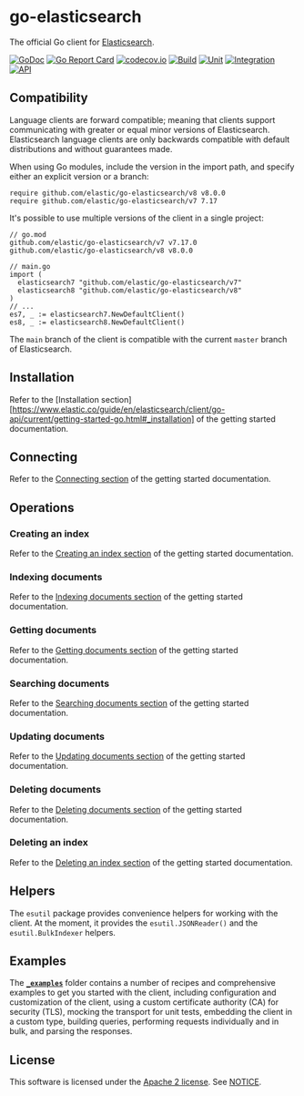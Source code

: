 # go-elasticsearch

The official Go client for [Elasticsearch](https://www.elastic.co/products/elasticsearch).

[![GoDoc](https://godoc.org/github.com/elastic/go-elasticsearch?status.svg)](https://pkg.go.dev/github.com/elastic/go-elasticsearch/v8)
[![Go Report Card](https://goreportcard.com/badge/github.com/elastic/go-elasticsearch)](https://goreportcard.com/report/github.com/elastic/go-elasticsearch)
[![codecov.io](https://codecov.io/github/elastic/go-elasticsearch/coverage.svg?branch=main)](https://codecov.io/gh/elastic/go-elasticsearch?branch=main)
[![Build](https://github.com/elastic/go-elasticsearch/workflows/Build/badge.svg)](https://github.com/elastic/go-elasticsearch/actions?query=branch%3Amain)
[![Unit](https://github.com/elastic/go-elasticsearch/workflows/Unit/badge.svg)](https://github.com/elastic/go-elasticsearch/actions?query=branch%3Amain)
[![Integration](https://github.com/elastic/go-elasticsearch/workflows/Integration/badge.svg)](https://github.com/elastic/go-elasticsearch/actions?query=branch%3Amain)
[![API](https://github.com/elastic/go-elasticsearch/workflows/API/badge.svg)](https://github.com/elastic/go-elasticsearch/actions?query=branch%3Amain)

## Compatibility

Language clients are forward compatible; meaning that clients support communicating with greater or equal minor versions of Elasticsearch.
Elasticsearch language clients are only backwards compatible with default distributions and without guarantees made.

When using Go modules, include the version in the import path, and specify either an explicit version or a branch:

    require github.com/elastic/go-elasticsearch/v8 v8.0.0
    require github.com/elastic/go-elasticsearch/v7 7.17

It's possible to use multiple versions of the client in a single project:

    // go.mod
    github.com/elastic/go-elasticsearch/v7 v7.17.0
    github.com/elastic/go-elasticsearch/v8 v8.0.0

    // main.go
    import (
      elasticsearch7 "github.com/elastic/go-elasticsearch/v7"
      elasticsearch8 "github.com/elastic/go-elasticsearch/v8"
    )
    // ...
    es7, _ := elasticsearch7.NewDefaultClient()
    es8, _ := elasticsearch8.NewDefaultClient()

The `main` branch of the client is compatible with the current `master` branch of Elasticsearch.

<!-- ----------------------------------------------------------------------------------------------- -->

## Installation

Refer to the [Installation section][https://www.elastic.co/guide/en/elasticsearch/client/go-api/current/getting-started-go.html#_installation]
of the getting started documentation.

<!-- ----------------------------------------------------------------------------------------------- -->

## Connecting

Refer to the [Connecting section](https://www.elastic.co/guide/en/elasticsearch/client/go-api/current/getting-started-go.html#_connecting)
of the getting started documentation.

## Operations

### Creating an index

Refer to the [Creating an index section](https://www.elastic.co/guide/en/elasticsearch/client/go-api/current/getting-started-go.html#_creating_an_index)
of the getting started documentation.

### Indexing documents

Refer to the [Indexing documents section](https://www.elastic.co/guide/en/elasticsearch/client/go-api/current/getting-started-go.html#_indexing_documents)
of the getting started documentation.

### Getting documents

Refer to the [Getting documents section](https://www.elastic.co/guide/en/elasticsearch/client/go-api/current/getting-started-go.html#_getting_documents)
of the getting started documentation.

### Searching documents

Refer to the [Searching documents section](https://www.elastic.co/guide/en/elasticsearch/client/go-api/current/getting-started-go.html#_searching_documents)
of the getting started documentation.

### Updating documents

Refer to the [Updating documents section](https://www.elastic.co/guide/en/elasticsearch/client/go-api/current/getting-started-go.html#_updating_documents)
of the getting started documentation.

### Deleting documents

Refer to the [Deleting documents section](https://www.elastic.co/guide/en/elasticsearch/client/go-api/current/getting-started-go.html#_deleting_documents)
of the getting started documentation.

### Deleting an index

Refer to the [Deleting an index section](https://www.elastic.co/guide/en/elasticsearch/client/go-api/current/getting-started-go.html#_deleting_an_index)
of the getting started documentation.
<!-- ----------------------------------------------------------------------------------------------- -->

## Helpers

The `esutil` package provides convenience helpers for working with the client. At the moment, it provides the `esutil.JSONReader()` and the `esutil.BulkIndexer` helpers.

<!-- ----------------------------------------------------------------------------------------------- -->

## Examples

The **[`_examples`](./_examples)** folder contains a number of recipes and comprehensive examples to get you started with the client, including configuration and customization of the client, using a custom certificate authority (CA) for security (TLS), mocking the transport for unit tests, embedding the client in a custom type, building queries, performing requests individually and in bulk, and parsing the responses.

<!-- ----------------------------------------------------------------------------------------------- -->

## License

This software is licensed under the [Apache 2 license](./LICENSE). See [NOTICE](./NOTICE).
